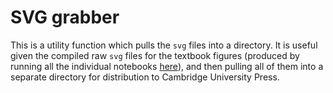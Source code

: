 # SVG grabber

This is a utility function which pulls the `svg` files into a directory. It is useful given the compiled raw `svg` files for the textbook figures (produced by running all the individual notebooks [here](https://github.com/ebridge2/textbook_figs/tree/main/textbook)), and then pulling all of them into a separate directory for distribution to Cambridge University Press. 
